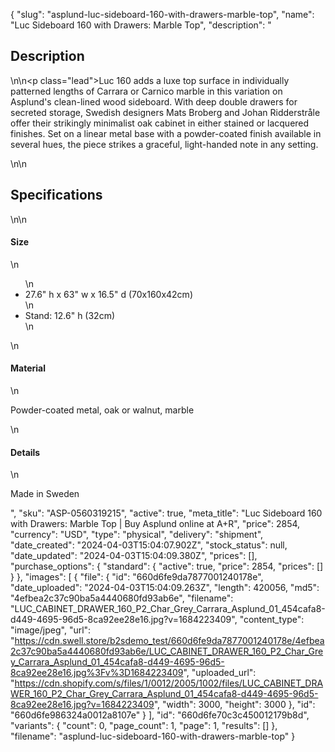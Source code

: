 {
  "slug": "asplund-luc-sideboard-160-with-drawers-marble-top",
  "name": "Luc Sideboard 160 with Drawers: Marble Top",
  "description": "<h2>Description</h2>\n<!-- split -->\n<p class=\"lead\">Luc 160 adds a luxe top surface in individually patterned lengths of Carrara or Carnico marble in this variation on Asplund's clean-lined wood sideboard. With deep double drawers for secreted storage, Swedish designers Mats Broberg and Johan Ridderstråle offer their strikingly minimalist oak cabinet in either stained or lacquered finishes. Set on a linear metal base with a powder-coated finish available in several hues, the piece strikes a graceful, light-handed note in any setting.</p>\n<!-- split -->\n<h2>Specifications</h2>\n<!-- split -->\n<h4>Size</h4>\n<ul>\n<li>27.6\" h x 63\" w x 16.5\" d (70x160x42cm)</li>\n<li>Stand: 12.6\" h (32cm)</li>\n</ul>\n<h4>Material</h4>\n<p>Powder-coated metal, oak or walnut, marble</p>\n<h4>Details</h4>\n<p>Made in Sweden</p>",
  "sku": "ASP-0560319215",
  "active": true,
  "meta_title": "Luc Sideboard 160 with Drawers: Marble Top | Buy Asplund online at A+R",
  "price": 2854,
  "currency": "USD",
  "type": "physical",
  "delivery": "shipment",
  "date_created": "2024-04-03T15:04:07.902Z",
  "stock_status": null,
  "date_updated": "2024-04-03T15:04:09.380Z",
  "prices": [],
  "purchase_options": {
    "standard": {
      "active": true,
      "price": 2854,
      "prices": []
    }
  },
  "images": [
    {
      "file": {
        "id": "660d6fe9da7877001240178e",
        "date_uploaded": "2024-04-03T15:04:09.263Z",
        "length": 420056,
        "md5": "4efbea2c37c90ba5a4440680fd93ab6e",
        "filename": "LUC_CABINET_DRAWER_160_P2_Char_Grey_Carrara_Asplund_01_454cafa8-d449-4695-96d5-8ca92ee28e16.jpg?v=1684223409",
        "content_type": "image/jpeg",
        "url": "https://cdn.swell.store/b2sdemo_test/660d6fe9da7877001240178e/4efbea2c37c90ba5a4440680fd93ab6e/LUC_CABINET_DRAWER_160_P2_Char_Grey_Carrara_Asplund_01_454cafa8-d449-4695-96d5-8ca92ee28e16.jpg%3Fv%3D1684223409",
        "uploaded_url": "https://cdn.shopify.com/s/files/1/0012/2005/1002/files/LUC_CABINET_DRAWER_160_P2_Char_Grey_Carrara_Asplund_01_454cafa8-d449-4695-96d5-8ca92ee28e16.jpg?v=1684223409",
        "width": 3000,
        "height": 3000
      },
      "id": "660d6fe986324a0012a8107e"
    }
  ],
  "id": "660d6fe70c3c450012179b8d",
  "variants": {
    "count": 0,
    "page_count": 1,
    "page": 1,
    "results": []
  },
  "filename": "asplund-luc-sideboard-160-with-drawers-marble-top"
}